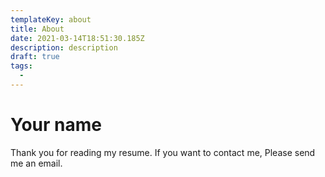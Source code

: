 ```yaml
---
templateKey: about
title: About
date: 2021-03-14T18:51:30.185Z
description: description
draft: true
tags:
  -
---
```


# Your name

Thank you for reading my resume. If you want to contact me, Please send me an email.
